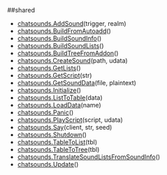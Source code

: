 
##shared

- [chatsounds.AddSound](nil)(trigger, realm)
- [chatsounds.BuildFromAutoadd](nil)()
- [chatsounds.BuildSoundInfo](nil)()
- [chatsounds.BuildSoundLists](nil)()
- [chatsounds.BuildTreeFromAddon](nil)()
- [chatsounds.CreateSound](nil)(path, udata)
- [chatsounds.GetLists](nil)()
- [chatsounds.GetScript](nil)(str)
- [chatsounds.GetSoundData](nil)(file, plaintext)
- [chatsounds.Initialize](nil)()
- [chatsounds.ListToTable](nil)(data)
- [chatsounds.LoadData](nil)(name)
- [chatsounds.Panic](nil)()
- [chatsounds.PlayScript](nil)(script, udata)
- [chatsounds.Say](nil)(client, str, seed)
- [chatsounds.Shutdown](nil)()
- [chatsounds.TableToList](nil)(tbl)
- [chatsounds.TableToTree](nil)(tbl)
- [chatsounds.TranslateSoundListsFromSoundInfo](nil)()
- [chatsounds.Update](nil)()